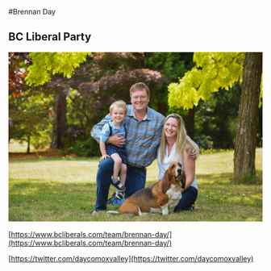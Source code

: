 #Brennan Day

## BC Liberal Party

![Photo of Brennan Day](images/image3.png)

[https://www.bcliberals.com/team/brennan-day/](https://www.bcliberals.com/team/brennan-day/)

[https://twitter.com/daycomoxvalley](https://twitter.com/daycomoxvalley)
